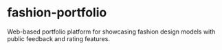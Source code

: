 # fashion-portfolio
Web-based portfolio platform for showcasing fashion design models with public feedback and rating features.
